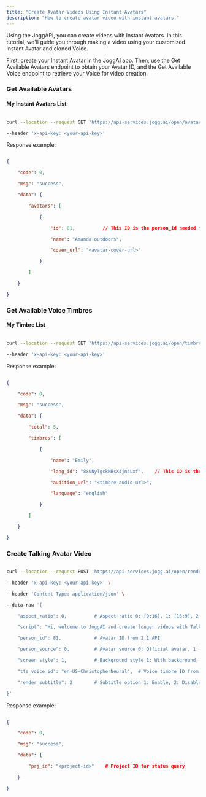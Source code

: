 ```yaml
---
title: "Create Avatar Videos Using Instant Avatars"
description: "How to create avatar video with instant avatars."
---
```

Using the JoggAPI, you can create videos with Instant Avatars. In this tutorial, we'll guide you through making a video using your customized Instant Avatar and cloned Voice.

First, create your Instant Avatar in the JoggAI app. Then, use the Get Available Avatars endpoint to obtain your Avatar ID, and the Get Available Voice endpoint to retrieve your Voice for video creation.

### Get Available Avatars

#### My Instant Avatars List

```bash

curl --location --request GET 'https://api-services.jogg.ai/open/avatar/user' \

--header 'x-api-key: <your-api-key>'

```

Response example:

```json

{

    "code": 0,

    "msg": "success",

    "data": {

        "avatars": [

            {

                "id": 81,          // This ID is the person_id needed for creating Talking Avatar

                "name": "Amanda outdoors",

                "cover_url": "<avatar-cover-url>"

            }

        ]

    }

}

```

### Get Available Voice Timbres


#### My Timbre List

```bash

curl --location --request GET 'https://api-services.jogg.ai/open/timbre/user' \

--header 'x-api-key: <your-api-key>'

```

Response example:

```json

{

    "code": 0,

    "msg": "success",

    "data": {

        "total": 5,

        "timbres": [

            {

                "name": "Emily",

                "lang_id": "8xUNyTgckMBsX4jn4Lxf",    // This ID is the tts_voice_id needed for creating Talking Avatar

                "audition_url": "<timbre-audio-url>",

                "language": "english"

            }

        ]

    }

}

```

### Create Talking Avatar Video

```bash

curl --location --request POST 'https://api-services.jogg.ai/open/render/talking_avatar' \

--header 'x-api-key: <your-api-key>' \

--header 'Content-Type: application/json' \

--data-raw '{

    "aspect_ratio": 0,          # Aspect ratio 0: [9:16], 1: [16:9], 2: [1:1]

    "script": "Hi, welcome to JoggAI and create longer videos with Talking Avatars in minutes!",  # Text content to be read

    "person_id": 81,            # Avatar ID from 2.1 API

    "person_source": 0,         # Avatar source 0: Official avatar, 1: User custom avatar

    "screen_style": 1,          # Background style 1: With background, 2: Green screen

    "tts_voice_id": "en-US-ChristopherNeural",  # Voice timbre ID from 2.2 API (lang_id)

    "render_subtitle": 2        # Subtitle option 1: Enable, 2: Disable

}'

```

Response example:

```json

{

    "code": 0,

    "msg": "success",

    "data": {

        "prj_id": "<project-id>"    # Project ID for status query

    }

}

```